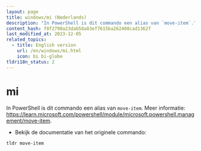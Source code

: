 ```yaml
---
layout: page
title: windows/mi (Nederlands)
description: "In PowerShell is dit commando een alias van `move-item`."
content_hash: f8f2790a23dab58a83ef7615ba262408cad1362f
last_modified_at: 2023-12-05
related_topics:
  - title: English version
    url: /en/windows/mi.html
    icon: bi bi-globe
tldri18n_status: 2
---
```

# mi

In PowerShell is dit commando een alias van `move-item`.
Meer informatie: <https://learn.microsoft.com/powershell/module/microsoft.powershell.management/move-item>.

- Bekijk de documentatie van het originele commando:

`tldr move-item`
